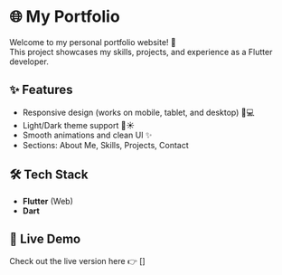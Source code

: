 # 🌐 My Portfolio

Welcome to my personal portfolio website! 🚀  
This project showcases my skills, projects, and experience as a Flutter developer.  

## ✨ Features
- Responsive design (works on mobile, tablet, and desktop) 📱💻  
- Light/Dark theme support 🌙☀️  
- Smooth animations and clean UI ✨  
- Sections: About Me, Skills, Projects, Contact  

## 🛠️ Tech Stack
- **Flutter** (Web)  
- **Dart**  

## 🚀 Live Demo
Check out the live version here 👉 []
